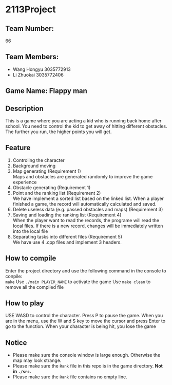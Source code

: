# 2113Project
## Team Number:
66  
## Team Members:  
- Wang Hongyu 3035772913  
- Li Zhuokai 3035772406  
## Game Name: **Flappy man**  
## Description  
This is a game where you are acting a kid who is running back home after school. You need to control the kid to get away of hitting different obstacles. The further you run, the higher points you will get.  
## Feature  
1. Controling the character  
2. Background moving  
3. Map generating (Requirement 1)  
    Maps and obstacles are generated randomly to improve the game experience  
4. Obstacle generating (Requirement 1)  
5. Point and the ranking list (Requirement 2)   
    We have implement a sorted list based on the linked list. When a player finished a game, the record will automatically calculated and saved.
6. Delete useless data (e.g. passed obstacles and maps) (Requirement 3)  
7. Saving and loading the ranking list (Requirement 4)  
    When the player want to read the records, the programe will read the local files. If there is a new record, changes will be immediately written into the local file
8. Separating tasks into different files (Requirement 5)  
    We have use 4 .cpp files and implement 3 headers.  
    
## How to compile  
Enter the project directory and use the following command in the console to conpile:  
`make`
Use `./main PLAYER_NAME` to activate the game
Use `make clean` to remove all the compiled file

## How to play  
USE WASD to control the character. Press P to pause the game.
When you are in the menu, use the W and S key to move the cursor and press Enter to go to the function.
When your character is being hit, you lose the game

## Notice
- Please make sure the console window is large enough. Otherwise the map may look strange.
- Please make sure the `Rank` file in this repo is in the game directory. **Not in `./src`.**  
- Please make sure the `Rank` file contains no empty line.
